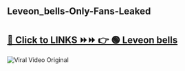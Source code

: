 
 ## Leveon_bells-Only-Fans-Leaked

# <h2><a href="https://clipsfans.com/Leveon_bells&ref=git">🔗 Click to LINKS ⏩⏩ 👉 🟢 Leveon bells </a></h2>

<a href="https://clipsfans.com/Leveon_bells&ref=git" rel="nofollow" data-target="animated-image.originalLink"><img src="https://i.ibb.co.com/xMMVF88/686577567.gif" alt="Viral Video Original" style="max-width: 100%; display: inline-block;" data-target="animated-image.originalImage"></a>
